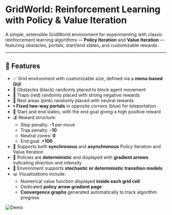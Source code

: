 # GridWorld: Reinforcement Learning with Policy & Value Iteration

A simple, extensible GridWorld environment for experimenting with classic reinforcement learning algorithms — **Policy Iteration** and **Value Iteration** — featuring obstacles, portals, start/end states, and customizable rewards.

---

## 🧠 Features

- ✅ Grid environment with customizable size, defined via a **menu-based GUI**  
- 🚧 Obstacles (black) randomly placed to block agent movement  
- 🔴 Traps (red) randomly placed with strong negative rewards  
- 🌸 Rest areas (pink) randomly placed with neutral rewards  
- 🌀 **Fixed two-way portals** in opposite corners (blue) for teleportation  
- 🏁 Start and end states, with the end goal giving a high positive reward  
- 💰 Reward structure:  
  - Step penalty: **-1** per move  
  - Trap penalty: **-10**  
  - Neutral zones: **0**  
  - End goal: **+100**  
- 🔄 Supports both **synchronous** and **asynchronous** Policy Iteration and Value Iteration  
- 🎯 Policies are **deterministic** and displayed with **gradient arrows** indicating direction and intensity  
- 🔀 Environment supports **stochastic or deterministic transition models**  
- 📊 Visualizations include:  
  - Numerical value function displayed **inside each grid cell**  
  - Dedicated **policy arrow gradient page**  
  - **Convergence graphs** generated automatically to track algorithm progress  

![Demo](demo.gif)
